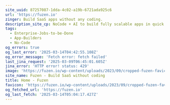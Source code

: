 ```yaml
---
site_uuid: 87257087-1dda-4c02-a19b-6721ada925c6
url: 'https://fuzen.io'
zinger: Build SaaS apps without any coding.
description_site_cp: NoCode + AI to build fully scalable apps in quick time and low cost.
tags:
  - Enterprise-Jobs-to-be-Done
  - App-Builders
  - No-Code
og_errors: true
og_last_error: '2025-03-14T04:42:55.108Z'
og_error_message: 'Fetch error: fetch failed'
last_jina_request: '2025-03-09T06:45:01.605Z'
jina_error: 'HTTP error! status: 429'
image: 'https://fuzen.io/wp-content/uploads/2023/09/cropped-fuzen-favicon-180x180.png'
site_name: Fuzen - Build SaaS without coding
title: Home - Fuzen
favicon: 'https://fuzen.io/wp-content/uploads/2023/09/cropped-fuzen-favicon-192x192.png'
og_fetched_url: 'https://fuzen.io'
og_last_fetch: '2025-03-14T05:04:17.427Z'
---
```


